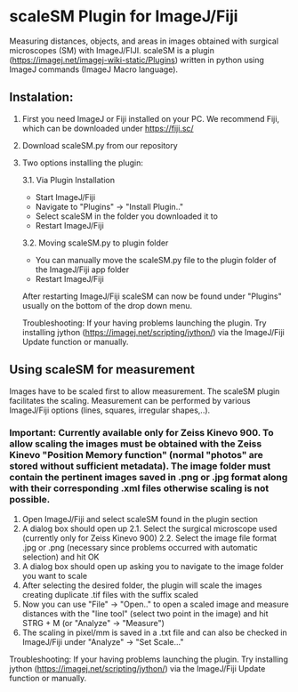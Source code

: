 # scaleSM Plugin for ImageJ/Fiji
Measuring distances, objects, and areas in images obtained with surgical microscopes (SM) with ImageJ/FIJI.
scaleSM is a plugin (https://imagej.net/imagej-wiki-static/Plugins) written in python using ImageJ commands (ImageJ Macro language).  

## Instalation:

  1. First you need ImageJ or Fiji installed on your PC. We recommend Fiji, which can be downloaded under https://fiji.sc/ 

  2. Download scaleSM.py from our repository

  3. Two options installing the plugin:

     3.1. Via Plugin Installation
       - Start ImageJ/Fiji
       - Navigate to "Plugins" -> "Install Plugin.."
       - Select scaleSM in the folder you downloaded it to
       - Restart ImageJ/Fiji

     3.2. Moving scaleSM.py to plugin folder
       - You can manually move the scaleSM.py file to the plugin folder of the ImageJ/Fiji app folder
       - Restart ImageJ/Fiji

     After restarting ImageJ/Fiji scaleSM can now be found under "Plugins" usually on the bottom of the drop down menu.

     Troubleshooting: If your having problems launching the plugin. Try installing jython (https://imagej.net/scripting/jython/) via the ImageJ/Fiji Update function or manually.

## Using scaleSM for measurement 

Images have to be scaled first to allow measurement. The scaleSM plugin facilitates the scaling. Measurement can be performed by various ImageJ/Fiji options (lines, squares, irregular shapes,..). 

### Important: Currently available only for Zeiss Kinevo 900. To allow scaling the images must be obtained with the Zeiss Kinevo "Position Memory function" (normal "photos" are stored without sufficient metadata). The image folder must contain the pertinent images saved in .png or .jpg format along with their corresponding .xml files otherwise scaling is not possible.


  1. Open ImageJ/Fiji and select scaleSM found in the plugin section
  2. A dialog box should open up
  2.1. Select the surgical microscope used (currently only for Zeiss Kinevo 900)
  2.2. Select the image file format .jpg or .png (necessary since problems occurred with automatic selection) and hit OK
  4. A dialog box should open up asking you to navigate to the image folder you want to scale
  5. After selecting the desired folder, the plugin will scale the images creating duplicate .tif files with the suffix scaled
  6. Now you can use "File" -> "Open.." to open a scaled image and measure distances with the "line tool" (select two point in the image) and hit STRG + M (or "Analyze" -> "Measure")
  7. The scaling in pixel/mm is saved in a .txt file and can also be checked in ImageJ/Fiji under "Analyze" -> "Set Scale..."

Troubleshooting: If your having problems launching the plugin. Try installing jython (https://imagej.net/scripting/jython/) via the ImageJ/Fiji Update function or manually.
